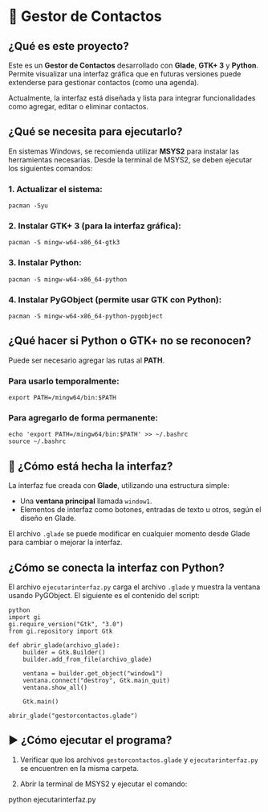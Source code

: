 # 📒 Gestor de Contactos

## ¿Qué es este proyecto?

Este es un **Gestor de Contactos** desarrollado con **Glade**, **GTK+ 3** y **Python**. Permite visualizar una interfaz gráfica que en futuras versiones puede extenderse para gestionar contactos (como una agenda).

Actualmente, la interfaz está diseñada y lista para integrar funcionalidades como agregar, editar o eliminar contactos.


## ¿Qué se necesita para ejecutarlo?

En sistemas Windows, se recomienda utilizar **MSYS2** para instalar las herramientas necesarias. Desde la terminal de MSYS2, se deben ejecutar los siguientes comandos:

### 1. Actualizar el sistema:

```
pacman -Syu
```

### 2. Instalar GTK+ 3 (para la interfaz gráfica):

```
pacman -S mingw-w64-x86_64-gtk3
```

### 3. Instalar Python:

```
pacman -S mingw-w64-x86_64-python
```

### 4. Instalar PyGObject (permite usar GTK con Python):

```
pacman -S mingw-w64-x86_64-python-pygobject
```

## ¿Qué hacer si Python o GTK+ no se reconocen?

Puede ser necesario agregar las rutas al **PATH**.

### Para usarlo temporalmente:

```
export PATH=/mingw64/bin:$PATH
```
### Para agregarlo de forma permanente:

```
echo 'export PATH=/mingw64/bin:$PATH' >> ~/.bashrc
source ~/.bashrc
```

## 🎨 ¿Cómo está hecha la interfaz?

La interfaz fue creada con **Glade**, utilizando una estructura simple:

* Una **ventana principal** llamada `window1`.
* Elementos de interfaz como botones, entradas de texto u otros, según el diseño en Glade.

El archivo `.glade` se puede modificar en cualquier momento desde Glade para cambiar o mejorar la interfaz.


## ¿Cómo se conecta la interfaz con Python?

El archivo `ejecutarinterfaz.py` carga el archivo `.glade` y muestra la ventana usando PyGObject. El siguiente es el contenido del script:


```
python
import gi
gi.require_version("Gtk", "3.0")
from gi.repository import Gtk

def abrir_glade(archivo_glade):
    builder = Gtk.Builder()
    builder.add_from_file(archivo_glade)

    ventana = builder.get_object("window1")
    ventana.connect("destroy", Gtk.main_quit)
    ventana.show_all()

    Gtk.main()

abrir_glade("gestorcontactos.glade")
```



## ▶️ ¿Cómo ejecutar el programa?

1. Verificar que los archivos `gestorcontactos.glade` y `ejecutarinterfaz.py` se encuentren en la misma carpeta.

2. Abrir la terminal de MSYS2 y ejecutar el comando:

python ejecutarinterfaz.py